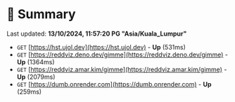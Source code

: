 # 📖 Summary
Last updated: **13/10/2024, 11:57:20 PG "Asia/Kuala_Lumpur"**

- `GET` [https://hst.ujol.dev](https://hst.ujol.dev) - **Up** (531ms)
- `GET` [https://reddviz.deno.dev/gimme](https://reddviz.deno.dev/gimme) - **Up** (1364ms)
- `GET` [https://reddviz.amar.kim/gimme](https://reddviz.amar.kim/gimme) - **Up** (2079ms)
- `GET` [https://dumb.onrender.com](https://dumb.onrender.com) - **Up** (259ms)
